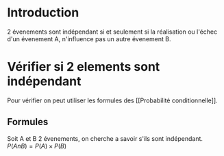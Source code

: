 
# Introduction
2 évenements sont indépendant si et seulement si la réalisation ou l'échec d'un évenement A, n'influence pas un autre évenement B.

# Vérifier si 2 elements sont indépendant
Pour vérifier on peut utiliser les formules des [[Probabilité conditionnelle]].
## Formules 
Soit A et B 2 évenements, on cherche a savoir s'ils sont indépendant.
$P(A n B) = P(A) \times P(B)$
